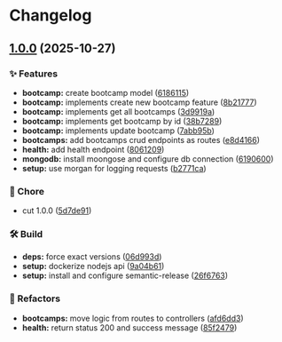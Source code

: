 # Changelog

## [1.0.0](https://github.com/gucasassi/devcamp/compare/devcamp-v0.0.1...devcamp-v1.0.0) (2025-10-27)


### ✨ Features

* **bootcamp:** create bootcamp model ([6186115](https://github.com/gucasassi/devcamp/commit/61861155e120125002fbd6ddac0e584813828111))
* **bootcamp:** implements create new bootcamp feature ([8b21777](https://github.com/gucasassi/devcamp/commit/8b2177784543b544d11ef53f4e714f6dfa558b57))
* **bootcamp:** implements get all bootcamps ([3d9919a](https://github.com/gucasassi/devcamp/commit/3d9919a5bf7b7cb18b36feb567e92ec6517ecd71))
* **bootcamp:** implements get bootcamp by id ([38b7289](https://github.com/gucasassi/devcamp/commit/38b72894c3c459634c4393d45b528a78bbe0b51e))
* **bootcamp:** implements update bootcamp ([7abb95b](https://github.com/gucasassi/devcamp/commit/7abb95b864768d4d89ff13c51b19b3859109f945))
* **bootcamps:** add bootcamps crud endpoints as routes ([e8d4166](https://github.com/gucasassi/devcamp/commit/e8d4166e5db25b058390676964bc4c844cef8bf3))
* **health:** add health endpoint ([8061209](https://github.com/gucasassi/devcamp/commit/8061209cfd8df786d31066b201a15b104814dbc3))
* **mongodb:** install moongose and configure db connection ([6190600](https://github.com/gucasassi/devcamp/commit/6190600d9a28b04eff77d05d1d22036ba3bb594e))
* **setup:** use morgan for logging requests ([b2771ca](https://github.com/gucasassi/devcamp/commit/b2771ca20621af1f94fd82a293f0bae1eba69d9b))


### 🧹 Chore

* cut 1.0.0 ([5d7de91](https://github.com/gucasassi/devcamp/commit/5d7de914a1b3b3309d077378f3c8659a69a89633))


### 🛠️ Build

* **deps:** force exact versions ([06d993d](https://github.com/gucasassi/devcamp/commit/06d993da96aaf4f724096ff145e386cd675ba6f2))
* **setup:** dockerize nodejs api ([9a04b61](https://github.com/gucasassi/devcamp/commit/9a04b61735f31328f648a63bb91b97d6faaf7d20))
* **setup:** install and configure semantic-release ([26f6763](https://github.com/gucasassi/devcamp/commit/26f6763fd1029ac51aeba36ec66001791563e97a))


### 🔄 Refactors

* **bootcamps:** move logic from routes to controllers ([afd6dd3](https://github.com/gucasassi/devcamp/commit/afd6dd3ec09dada4925f6dc24e5985794848f67b))
* **health:** return status 200 and success message ([85f2479](https://github.com/gucasassi/devcamp/commit/85f2479ac56dd688552c1e9c53949e98ab508f12))
